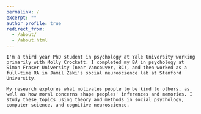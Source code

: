 ```yaml
---
permalink: /
excerpt: ""
author_profile: true
redirect_from: 
  - /about/
  - /about.html
---
```


`I'm a third year PhD student in psychology at Yale University working primarily with Molly Crockett. I completed my BA in psychology at Simon Fraser University (near Vancouver, BC), and then worked as a full-time RA in Jamil Zaki's social neuroscience lab at Stanford University.`

`My research explores what motivates people to be kind to others, as well as how moral concerns shape peoples' inferences and memories. I study these topics using theory and methods in social psychology, computer science, and cognitive neuroscience.`
